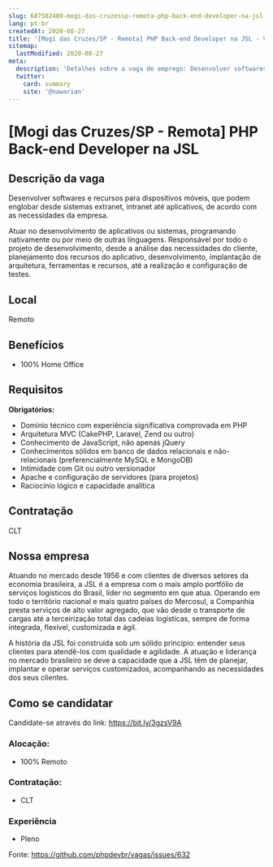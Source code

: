 ```yaml
---
slug: 687502480-mogi-das-cruzessp-remota-php-back-end-developer-na-jsl
lang: pt-br
createdAt: 2020-08-27
title: '[Mogi das Cruzes/SP - Remota] PHP Back-end Developer na JSL - Vaga de Emprego'
sitemap:
  lastModified: 2020-08-27
meta:
  description: 'Detalhes sobre a vaga de emprego: Desenvolver softwares e recursos para dispositivos móveis, que podem englobar desde sistemas extranet, intranet até aplicativos, de acordo com as necessidades da empresa. Atuar no desenvolvimento de aplicativos ou sistemas, programando nativamente ou por meio de outras linguagens. Responsável por todo o projeto de desenvolvimento, desde a análise das necessidades do cliente, planejamento dos recursos do aplicativo, desenvolvimento, implantação de arquitetura, ferramentas e recursos, até a realização e configuração de testes.'
  twitter:
    card: summary
    site: '@nawarian'
---
```


# [Mogi das Cruzes/SP - Remota] PHP Back-end Developer na JSL

## Descrição da vaga

Desenvolver softwares e recursos para dispositivos móveis, que podem englobar desde sistemas extranet, intranet até aplicativos, de acordo com as necessidades da empresa.

Atuar no desenvolvimento de aplicativos ou sistemas, programando nativamente ou por meio de outras linguagens. Responsável por todo o projeto de desenvolvimento, desde a análise das necessidades do cliente, planejamento dos recursos do aplicativo, desenvolvimento, implantação de arquitetura, ferramentas e recursos, até a realização e configuração de testes.

## Local

Remoto

## Benefícios

- 100% Home Office

## Requisitos

**Obrigatórios:**
- Domínio técnico com experiência significativa comprovada em PHP
- Arquitetura MVC (CakePHP, Laravel, Zend ou outro)
- Conhecimento de JavaScript, não apenas jQuery
- Conhecimentos sólidos em banco de dados relacionais e não-relacionais (preferencialmente MySQL e MongoDB)
- Intimidade com Git ou outro versionador
- Apache e configuração de servidores (para projetos)
- Raciocínio lógico e capacidade analítica

## Contratação

CLT

## Nossa empresa

Atuando no mercado desde 1956 e com clientes de diversos setores da economia brasileira, a JSL é a empresa com o mais amplo portfólio de serviços logísticos do Brasil, líder no segmento em que atua. Operando em todo o território nacional e mais quatro países do Mercosul, a Companhia presta serviços de alto valor agregado, que vão desde o transporte de cargas até a terceirização total das cadeias logísticas, sempre de forma integrada, flexível, customizada e ágil.

A história da JSL foi construída sob um sólido princípio: entender seus clientes para atendê-los com qualidade e agilidade. A atuação e liderança no mercado brasileiro se deve a capacidade que a JSL têm de planejar, implantar e operar serviços customizados, acompanhando as necessidades dos seus clientes.

## Como se candidatar

Candidate-se através do link: https://bit.ly/3gzsV9A

### Alocação:
- 100% Remoto

### Contratação:
- CLT

### Experiência
- Pleno

Fonte: https://github.com/phpdevbr/vagas/issues/632